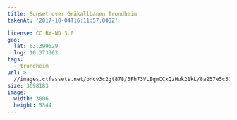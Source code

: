 ```yaml
---
title: Sunset over Gråkallbanen Trondheim
takenAt: '2017-10-04T16:11:57.000Z'

license: CC BY-ND 3.0
geo:
  lat: 63.399629
  lng: 10.373363
tags:
  - trondheim
url: >-
  //images.ctfassets.net/bncv3c2gt878/3Fh73VLEqmCCxQzHuk21kL/8a257e5c316b6d9088edc36785ad1772/sunset-over-grkallbanen-trondheim_37545072822_o
size: 3698183
image:
  width: 3006
  height: 5344
---
```

